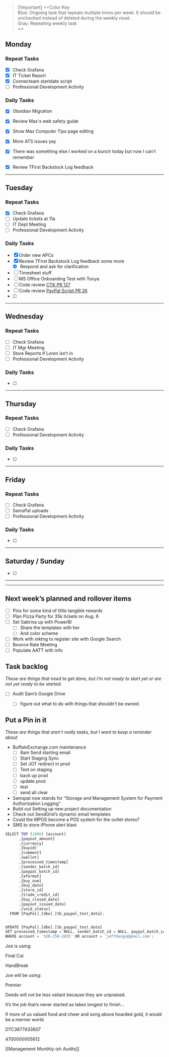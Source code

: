 > [!important] ==Color Key<br>Blue: Ongoing task that repeats multiple times per week. It should be unchecked instead of deleted during the weekly reset.<br>Gray: Repeating weekly task<br>==

## Monday

### Repeat Tasks
- [x] Check Grafana
- [x] IT Ticket Report
- [x] Connecteam startdate script
- [ ] Professional Development Activity
### Daily Tasks
- [x] Obsidian Migration
- [x] Review Max's web safety guide
- [x] Show Max Computer Tips page editing
- [x] More ATS issues yay
- [x] There was something else I worked on a bunch today but now I can't remember
- [x] Review TFirst Backstock Log feedback

  
---
## Tuesday

### Repeat Tasks
- [x] Check Grafana
- [ ] Update tickets at 11a
- [ ] IT Dept Meeting
- [ ] Professional Development Activity
### Daily Tasks
- [x] Order new APCs
- [x] Review TFirst Backstock Log feedback some more
	- [x] Respond and ask for clarification
- [ ] Timesheet stuff
- [ ] MS Office Onboarding Test with Tonya
- [ ] Code review [CTK PR 127](https://github.com/buffaloexchange/celeranttoolkit/pull/127) 
- [ ] Code review [PayPal Script PR 26](https://github.com/buffaloexchange/store-paypal-payout/pull/26)
- [ ] 

---
## Wednesday

### Repeat Tasks
- [ ] Check Grafana
- [ ] IT Mgr Meeting
- [ ] Store Reports if Loren isn’t in
- [ ] Professional Development Activity
### Daily Tasks
- [ ] 


---
## Thursday

### Repeat Tasks
- [ ] Check Grafana
- [ ] Professional Development Activity
### Daily Tasks
- [ ] 

---
## Friday

### Repeat Tasks
- [ ] Check Grafana
- [ ] SamsPal uploads
- [ ] Professional Development Activity
### Daily Tasks
- [ ] 

  
---
## Saturday / Sunday

- [ ] 

  
---
---
## Next week’s planned and rollover items

- [ ] Pins for some kind of little tangible rewards
- [ ] Plan Pizza Party for 35k tickets on Aug. 6
- [ ] Set Sabrina up with PowerBI
    - [ ] Share the templates with her
    - [ ] And color scheme
- [ ] Work with mktng to register site with Google Search
- [ ] Bounce Rate Meeting
- [ ] Populate AATT with info

## Task backlog

_These are things that need to get done, but I’m not ready to start yet or are not yet ready to be started._

- [ ] Audit Sam’s Google Drive
    - [ ] figure out what to do with things that shouldn’t be owned.

  

## Put a Pin in it

_These are things that aren’t really tasks, but I want to keep a reminder about_

- BuffaloExchange.com maintenance
    - [ ] 8am Send starting email
    - [ ] Start Staging Sync
    - [ ] Set JOT redirect in prod
    - [ ] Test on staging
    - [ ] back up prod
    - [ ] update prod
    - [ ] test
    - [ ] send all clear

- Samspal now stands for “Storage and Management System for Payment Authorization Logging”
- Build out Setting up new project documentation
- Check out SendGrid’s dynamic email templates
- Could the MPOS become a POS system for the outlet stores?
- SMS to store iPhone alert blast

  

  

```JavaScript
SELECT TOP (1000) [account]
      ,[payout_amount]
      ,[currency]
      ,[buyid]
      ,[comment]
      ,[wallet]
      ,[processed_timestamp]
      ,[sender_batch_id]
      ,[paypal_batch_id]
      ,[aformat]
      ,[buy_num]
      ,[buy_date]
      ,[store_id]
      ,[trade_credit_id]
      ,[buy_closed_date]
      ,[payout_issued_date]
      ,[void_status]
  FROM [PayPal].[dbo].[tb_paypal_test_data];


UPDATE [PayPal].[dbo].[tb_paypal_test_data]
SET processed_timestamp = NULL, sender_batch_id = NULL, paypal_batch_id = NULL
WHERE account = '520-250-2835' OR account = 'jeffdango@gmail.com';
```

Joe is using:

Final Cut

HandBreak

Joe will be using:

Premier

  

  

  

  

Deeds will not be less valiant because they are unpraised.

It’s the job that’s never started as takes longest to finish…

If more of us valued food and cheer and song above hoarded gold, it would be a merrier world.

  

  

DTC3677433607

4700000005612

  

[[Management Monthly-ish Audits]]